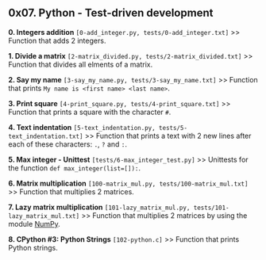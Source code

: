## 0x07. Python - Test-driven development

**0. Integers addition** `[0-add_integer.py, tests/0-add_integer.txt]` >> Function that adds 2 integers.

**1. Divide a matrix** `[2-matrix_divided.py, tests/2-matrix_divided.txt]` >> Function that divides all elments of a matrix.

**2. Say my name** `[3-say_my_name.py, tests/3-say_my_name.txt]` >> Function that prints `My name is <first name> <last name>`. 

**3. Print square** `[4-print_square.py, tests/4-print_square.txt]` >> Function that prints a square with the character `#`.

**4. Text indentation** `[5-text_indentation.py, tests/5-text_indentation.txt]` >> Function that prints a text with 2 new lines after each of these characters: `.`, `?` and `:`.

**5. Max integer - Unittest** `[tests/6-max_integer_test.py]` >> Unittests for the function `def max_integer(list=[]):`.

**6. Matrix multiplication** `[100-matrix_mul.py, tests/100-matrix_mul.txt]` >> Function that multiplies 2 matrices.

**7. Lazy matrix multiplication** `[101-lazy_matrix_mul.py, tests/101-lazy_matrix_mul.txt]` >> Function that multiplies 2 matrices by using the module [NumPy](https://numpy.org/).

**8. CPython #3: Python Strings** `[102-python.c]` >> Function that prints Python strings.
